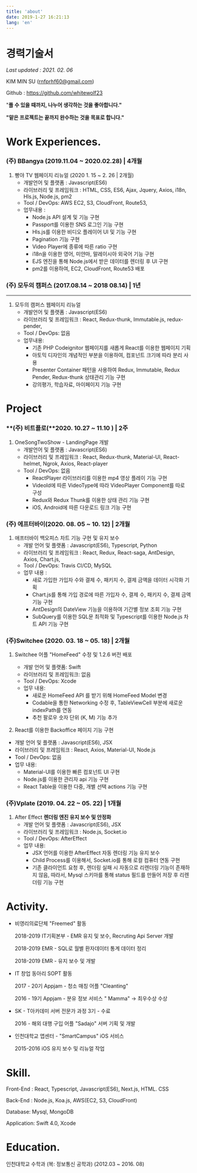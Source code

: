```yaml
---
title: 'about'
date: 2019-1-27 16:21:13
lang: 'en'
---
```


# 경력기술서

_Last updated : 2021. 02. 06_

KIM MIN SU (rnfprhf60@gmail.com)

Github : https://github.com/whitewolf23

"**풀 수 있을 때까지, 나누어 생각하는 것을 좋아합니다."**

**"맡은 프로젝트는 끝까지 완수하는 것을 목표로 합니다."**

# Work Experiences.

### (주) BBangya (2019.11.04 ~ 2020.02.28) | 4개월

1. 빵야 TV 웹페이지 리뉴얼 (2020 1. 15 ~ 2. 26 | 2개월)
   - 개발언어 및 플랫폼 : Javascript(ES6)
   - 라이브러리 및 프레임워크 : HTML, CSS, ES6, Ajax, Jquery, Axios, i18n, Hls.js, Node.js, pm2
   - Tool / DevOps: AWS EC2, S3, CloudFront, Route53,
   - 업무내용 :
     - Node.js API 설계 및 기능 구현
     - Passport를 이용한 SNS 로그인 기능 구현
     - Hls.js를 이용한 비디오 플레이어 UI 및 기능 구현
     - Pagination 기능 구현
     - Video Player에 종류에 따른 ratio 구현
     - i18n을 이용한 영어, 미얀마, 말레이시아 외국어 기능 구현
     - EJS 엔진을 통해 Node.js에서 받은 데이터를 렌더링 후 UI 구현
     - pm2를 이용하여, EC2, CloudFront, Route53 배포

### (주) 모두의 캠퍼스 (2017.08.14 ~ 2018 08.14) | 1년

---

1. 모두의 캠퍼스 웹페이지 리뉴얼
   - 개발언어 및 플랫폼 : Javascript(ES6)
   - 라이브러리 및 프레임워크 : React, Redux-thunk, Immutable.js, redux-pender,
   - Tool / DevOps: 없음
   - 업무내용:
     - 기존 PHP Codeignitor 웹페이지를 새롭게 React를 이용한 웹페이지 기획
     - 아토믹 디자인의 개념적인 부분을 이용하여, 컴포넌트 크기에 따라 분리 사용
     - Presenter Container 패턴을 사용하여 Redux, Immutable, Redux Pender, Redux-thunk 상태관리 기능 구현
     - 강의평가, 학습자료, 마이페이지 기능 구현

# Project

### **(주) 비트플로(**2020. 10.27 ~ 11.10 **) | 2주**

1. OneSongTwoShow - LandingPage 개발
   - 개발언어 및 플랫폼 : Javascript(ES6)
   - 라이브러리 및 프레임워크 : React, Redux-thunk, Material-UI, React-helmet, Ngrok, Axios, React-player
   - Tool / DevOps: 없음
     - ReactPlayer 라이브러리를 이용한 mp4 영상 플레이 기능 구현
     - VideoId에 따른 VideoType에 따라 VideoPlayer Component를 따로 구성
     - Redux와 Redux Thunk를 이용한 상태 관리 기능 구현
     - iOS, Android에 따른 다운로드 링크 기능 구현

### (주) 에프터바이(2020. 08. 05 ~ 10. 12) | 2개월

1. 애프터바이 백오피스 차트 기능 구현 및 유지 보수
   - 개발 언어 및 플랫폼 : Javascript(ES6), Typescript, Python
   - 라이브러리 및 프레임워크 : React, Redux, React-saga, AntDesign, Axios, Chart.js,
   - Tool / DevOps: Travis CI/CD, MySQL
   - 업무 내용 :
     - 새로 가입한 가입자 수와 결제 수, 패키지 수, 결제 금액을 데이터 시각화 기획
     - Chart.js를 통해 가입 경로에 따른 가입자 수, 결제 수, 패키지 수, 결제 금액 기능 구현
     - AntDesign의 DateView 기능을 이용하여 기간별 정보 조회 기능 구현
     - SubQuery를 이용한 SQL문 최적화 및 Typescript를 이용한 Node.js 차트 API 기능 구현

### (주)Switchee (2020. 03. 18 ~ 05. 18) | 2개월

1. Switchee 어플 "HomeFeed" 수정 및 1.2.6 버전 배포

   - 개발 언어 및 플랫폼: Swift
   - 라이브러리 및 프레임워크: 없음
   - Tool / DevOps: Xcode
   - 업무 내용:
     - 새로운 HomeFeed API 를 받기 위해 HomeFeed Model 변경
     - Codable을 통한 Networking 수정 후, TableViewCell 부분에 새로운 indexPath를 연동
     - 추천 팔로우 숫자 단위 (K, M) 기능 추가

2. React를 이용한 Backoffice 페이지 기능 구현

- 개발 언어 및 플랫폼 : Javascript(ES6), JSX
- 라이브러리 및 프레임워크 : React, Axios, Material-UI, Node.js
- Tool / DevOps: 없음
- 업무 내용:
  - Material-UI를 이용한 빠른 컴포넌트 UI 구현
  - Node.js를 이용한 관리자 api 기능 구현
  - React Table을 이용한 다중, 개별 선택 actions 기능 구현

### (주)Vplate (2019. 04. 22 ~ 05. 22) | 1개월

1. After Effect **렌더링 엔진 유지 보수 및 안정화**
   - 개발 언어 및 플랫폼 : Javascript(ES6), JSX
   - 라이브러리 및 프레임워크 : Node.js, Socket.io
   - Tool / DevOps: AfterEffect
   - 업무 내용:
     - JSX 언어를 이용한 AfterEffect 자동 렌더링 기능 유지 보수
     - Child Process를 이용해서, Socket.io를 통해 로컬 컴퓨터 연동 구현
     - 기존 클라이언트 요청 후, 렌더링 실패 시 자동으로 리렌더링 기능이 존재하지 않음, 따라서, Mysql 스키마를 통해 status 필드를 만들어 저장 후 리렌더링 기능 구현

# Activity.

- 비영리의료단체 "Freemed" 활동

  2018-2019 IT기획본부 - EMR 유지 및 보수, Recruting Api Server 개발

  2018-2019 EMR - SQL로 월별 환자데이터 통계 데이터 정리

  2018-2019 EMR - 유지 보수 및 개발

- IT 창업 동아리 SOPT 활동

  2017 - 20기 Appjam - 청소 매칭 어플 "Cleanting"

  2016 - 19기 Appjam - 분유 정보 서비스 " Mamma" → 최우수상 수상

- SK - T아카데미 서버 전문가 과정 3기 - 수료

  2016 - 해외 대행 구입 어플 "Sadajo" 서버 기획 및 개발

- 인천대학교 앱센터 - "SmartCampus" iOS 서비스

  2015-2016 iOS 유지 보수 및 리뉴얼 작업

# Skill.

Front-End : React, Typescript, Javascript(ES6), Next.js, HTML. CSS

Back-End : Node.js, Koa.js, AWS(EC2, S3, CloudFront)

Database: Mysql, MongoDB

Application: Swift 4.0, Xcode

# Education.

인천대학교 수학과 (복: 정보통신 공학과) (2012.03 ~ 2016. 08)
